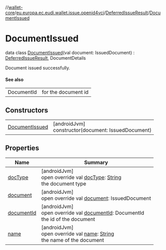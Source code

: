 //[wallet-core](../../../../index.md)/[eu.europa.ec.eudi.wallet.issue.openid4vci](../../index.md)/[DeferredIssueResult](../index.md)/[DocumentIssued](index.md)

# DocumentIssued

data class [DocumentIssued](index.md)(val document:
IssuedDocument) : [DeferredIssueResult](../index.md), DocumentDetails

Document issued successfully.

#### See also

|            |                     |
|------------|---------------------|
| DocumentId | for the document id |

## Constructors

|                                       |                                                       |
|---------------------------------------|-------------------------------------------------------|
| [DocumentIssued](-document-issued.md) | [androidJvm]<br>constructor(document: IssuedDocument) |

## Properties

| Name                            | Summary                                                                                                                                                            |
|---------------------------------|--------------------------------------------------------------------------------------------------------------------------------------------------------------------|
| [docType](../doc-type.md)       | [androidJvm]<br>open override val [docType](../doc-type.md): [String](https://kotlinlang.org/api/latest/jvm/stdlib/kotlin/-string/index.html)<br>the document type |
| [document](document.md)         | [androidJvm]<br>open override val [document](document.md): IssuedDocument                                                                                          |
| [documentId](../document-id.md) | [androidJvm]<br>open override val [documentId](../document-id.md): DocumentId<br>the id of the document                                                            |
| [name](../name.md)              | [androidJvm]<br>open override val [name](../name.md): [String](https://kotlinlang.org/api/latest/jvm/stdlib/kotlin/-string/index.html)<br>the name of the document |
